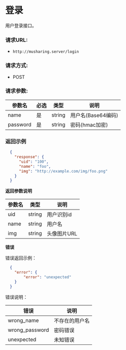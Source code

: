 # 登录

用户登录接口。

### 请求URL:

- `http://musharing.server/login`
  
### 请求方式:

- POST

### 请求参数:

|参数名|必选|类型|说明|
|----|---|----- | --- |
| name |是  |string | 用户名(Base64编码)   |
| password |是  |string | 密码(hmac加密)    |

 ### 返回示例

```json
  {
    "response": {
      "uid": "100",
      "name": "foo",
      "img": "http://example.com/img/foo.png"
    }
  }
```

 **返回参数说明** 

|参数名|类型|说明|
|-----|-----|-----|
|uid | string | 用户识别id |
|name |string |用户名   |
|img   |string | 头像图片URL    |

 **错误** 

错误返回示例：

```json
  {
    "error": {
        "error": "unexpected"
    }
  }
```

错误说明：

| 错误 | 说明 |
| -- | -- |
| wrong_name | 不存在的用户名 |
| wrong_password | 密码错误 |
| unexpected | 未知错误 |
